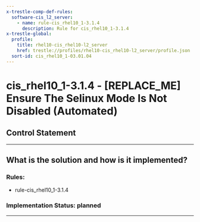 ```yaml
---
x-trestle-comp-def-rules:
  software-cis_l2_server:
    - name: rule-cis_rhel10_1-3.1.4
      description: Rule for cis_rhel10_1-3.1.4
x-trestle-global:
  profile:
    title: rhel10-cis_rhel10-l2_server
    href: trestle://profiles/rhel10-cis_rhel10-l2_server/profile.json
  sort-id: cis_rhel10_1-03.01.04
---
```


# cis_rhel10_1-3.1.4 - \[REPLACE_ME\] Ensure The Selinux Mode Is Not Disabled (Automated)

## Control Statement

______________________________________________________________________

## What is the solution and how is it implemented?

<!-- For implementation status enter one of: implemented, partial, planned, alternative, not-applicable -->

<!-- Note that the list of rules under ### Rules: is read-only and changes will not be captured after assembly to JSON -->

<!-- Add control implementation description here for control: cis_rhel10_1-3.1.4 -->

### Rules:

  - rule-cis_rhel10_1-3.1.4

### Implementation Status: planned

______________________________________________________________________
